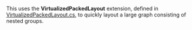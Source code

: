 This uses the **VirtualizedPackedLayout** extension,
defined in [VirtualizedPackedLayout.cs](https://github.com/NorthwoodsSoftware/GoDiagram/blob/main/Extensions/Layouts/VirtualizedPacked/VirtualizedPackedLayout.cs),
to quickly layout a large graph consisting of nested groups.